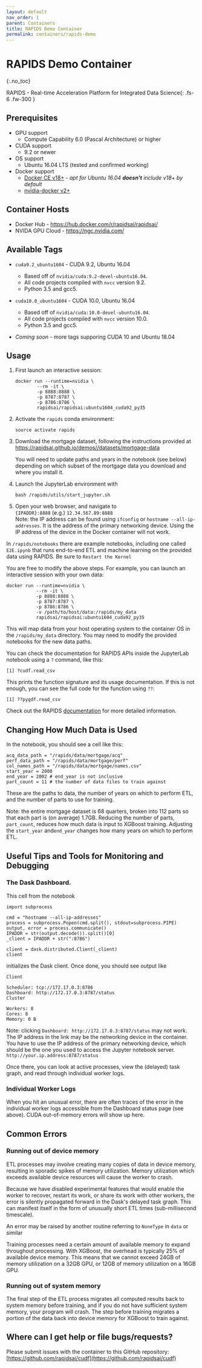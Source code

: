 ```yaml
---
layout: default
nav_order: 1
parent: Containers
title: RAPIDS Demo Container
permalink: containers/rapids-demo
---
```


# RAPIDS Demo Container
{:.no_toc}

RAPIDS - Real-time Acceleration Platform for Integrated Data Science{: .fs-6 .fw-300 }

## Prerequisites

*   GPU support
    *   Compute Capability 6.0 (Pascal Architecture) or higher
*   CUDA support
    *   9.2 or newer
*   OS support
    *   Ubuntu 16.04 LTS (tested and confirmed working)
*   Docker support
    *   [Docker CE v18+](https://docs.docker.com/install/linux/docker-ce/ubuntu/) - _apt for Ubuntu 16.04 **doesn't** include v18+ by default_
    *   [nvidia-docker v2+](https://github.com/nvidia/nvidia-docker/wiki/Installation-%28version-2.0%29)

## Container Hosts

* Docker Hub - https://hub.docker.com/r/rapidsai/rapidsai/
* NVIDA GPU Cloud - https://ngc.nvidia.com/

## Available Tags

* `cuda9.2_ubuntu1604` - CUDA 9.2, Ubuntu 16.04
    *  Based off of `nvidia/cuda:9.2-devel-ubuntu16.04`.
    *  All code projects compiled with `nvcc` version 9.2.
    *  Python 3.5 and gcc5.

* `cuda10.0_ubuntu1604` - CUDA 10.0, Ubuntu 16.04
    *  Based off of `nvidia/cuda:10.0-devel-ubuntu16.04`.
    *  All code projects compiled with `nvcc` version 10.0.
    *  Python 3.5 and gcc5.

* _Coming soon_ - more tags supporing CUDA 10 and Ubuntu 18.04

## Usage

1.  First launch an interactive session:

        docker run --runtime=nvidia \
                --rm -it \
                -p 8888:8888 \
                -p 8787:8787 \
                -p 8786:8786 \
                rapidsai/rapidsai:ubuntu1604_cuda92_py35

2.  Activate the `rapids` conda environment:

        source activate rapids

3.  Download the mortgage dataset, following the instructions provided at https://rapidsai.github.io/demos//datasets/mortgage-data

    You will need to update paths and years in the notebook (see below) depending on which subset of the mortgage data you download and where you install it.

4.  Launch the JupyterLab environment with

        bash /rapids/utils/start_jupyter.sh

5.  Open your web browser, and navigate to  
    `{IPADDR}:8888` (e.g.) `12.34.567.89:8888`  
    Note: the IP address can be found using `ifconfig` or `hostname --all-ip-addresses`. It is the address of the primary networking device. Using the IP address of the device in the Docker container will not work.

In `/rapids/notebooks` there are example notebooks, including one called `E2E.ipynb` that runs end-to-end ETL and machine learning on the provided data using RAPIDS. Be sure to `Restart the Kernel`

You are free to modify the above steps. For example, you can launch an interactive session with your own data:

    docker run --runtime=nvidia \
               --rm -it \
               -p 8888:8888 \
               -p 8787:8787 \
               -p 8786:8786 \
               -v /path/to/host/data:/rapids/my_data
               rapidsai/rapidsai:ubuntu1604_cuda92_py35

This will map data from your host operating system to the container OS in the `/rapids/my_data` directory. You may need to modify the provided notebooks for the new data paths. 

You can check the documentation for RAPIDS APIs inside the JupyterLab notebook using a `?` command, like this:

    [1] ?cudf.read_csv

This prints the function signature and its usage documentation. If this is not enough, you can see the full code for the function using `??`:

    [1] ??pygdf.read_csv

Check out the RAPIDS [documentation](http://rapids.ai/documentation.html) for more detailed information.

## Changing How Much Data is Used

In the notebook, you should see a cell like this:

    acq_data_path = "/rapids/data/mortgage/acq"
    perf_data_path = "/rapids/data/mortgage/perf"
    col_names_path = "/rapids/data/mortgage/names.csv"
    start_year = 2000
    end_year = 2002 # end_year is not inclusive
    part_count = 11 # the number of data files to train against

These are the paths to data, the number of years on which to perform ETL, and the number of parts to use for training.

Note: the entire mortgage dataset is 68 quarters, broken into 112 parts so that each part is (on average) 1.7GB. Reducing the number of parts, `part_count`, reduces how much data is input to XGBoost training. Adjusting the `start_year` and`end_year` changes how many years on which to perform ETL.

## Useful Tips and Tools for Monitoring and Debugging

### The Dask Dashboard. 

This cell from the notebook

    import subprocess

    cmd = "hostname --all-ip-addresses"
    process = subprocess.Popen(cmd.split(), stdout=subprocess.PIPE)
    output, error = process.communicate()
    IPADDR = str(output.decode()).split()[0]
    _client = IPADDR + str(":8786")

    client = dask.distributed.Client(_client)
    client

initializes the Dask client. Once done, you should see output like

    Client

    Scheduler: tcp://172.17.0.3:8786
    Dashboard: http://172.17.0.3:8787/status
    Cluster

    Workers: 8
    Cores: 8
    Memory: 0 B

Note: clicking `Dashboard: http://172.17.0.3:8787/status`  may not work. The IP address in the link may be the networking device in the container. You have to use the IP address of the primary networking device, which should be the one you used to access the Jupyter notebook server. `http://your.ip.address:8787/status`

Once there, you can look at active processes, view the (delayed) task graph, and read through individual worker logs.

### Individual Worker Logs

When you hit an unusual error, there are often traces of the error in the individual worker logs accessible from the Dashboard status page (see above). CUDA out-of-memory errors will show up here.

## Common Errors

### Running out of device memory

ETL processes may involve creating many copies of data in device memory, resulting in sporadic spikes of memory utilization. Memory utilization which exceeds available device resources will cause the worker to crash.

Because we have disabled experimental features that would enable the worker to recover, restart its work, or share its work with other workers, the error is silently propagated forward in the Dask's delayed task graph. This can manifest itself in the form of unusually short ETL times (sub-millisecond timescale).

An error may be raised by another routine referring to `NoneType` in `data` or similar

Training processes need a certain amount of available memory to expand throughout processing. With XGBoost, the overhead is typically 25% of available device memory. This means that we cannot exceed 24GB of memory utilization on a 32GB GPU, or 12GB of memory utilization on a 16GB GPU.

### Running out of system memory

The final step of the ETL process migrates all computed results back to system memory before training, and if you do not have sufficient system memory, your program will crash. The step before training migrates a portion of the data back into device memory for XGBoost to train against.

## Where can I get help or file bugs/requests?

Please submit issues with the container to this GitHub repository: [https://github.com/rapidsai/cudf](https://github.com/rapidsai/cudf)

